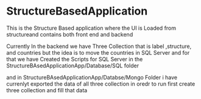 # StructureBasedApplication
This is the Structure Based application where the UI is Loaded from structureand contains both front end and backend

Currently In the backend we have Three Collection that is label ,structure, and countries but the idea is to move the countries in SQL Server  and for that we have Created the Scripts for SQL Server in the StructureBAsedApplicationApp/Database/SQL folder 

and in StructureBAsedApplicationApp/Databse/Mongo Folder  i have currenlyt exported the data of all three collection in oredr to run first create three collection and fill that data 